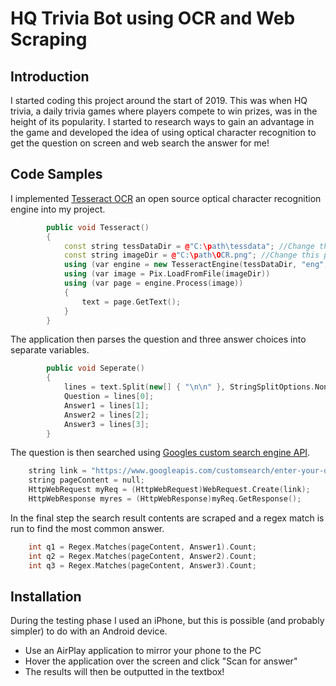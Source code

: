 #  HQ Trivia Bot using OCR and Web Scraping

## Introduction

I started coding this project around the start of 2019. This was when HQ trivia, a daily trivia games where players compete to win prizes, was in the height of its popularity. I started to research ways to gain an advantage in the game and developed the idea of using optical character recognition to get the question on screen and web search the answer for me!

## Code Samples

I implemented [Tesseract OCR](https://github.com/tesseract-ocr/tesseract) an open source optical character recognition engine into my project.
```cpp
        public void Tesseract()
        {
            const string tessDataDir = @"C:\path\tessdata"; //Change this path to match your PC
            const string imageDir = @"C:\path\OCR.png"; //Change this path to match your PC
            using (var engine = new TesseractEngine(tessDataDir, "eng", EngineMode.Default))
            using (var image = Pix.LoadFromFile(imageDir))
            using (var page = engine.Process(image))
            {
                text = page.GetText();
            }
        }
 ```
The application then parses the question and three answer choices into separate variables.
```cpp
        public void Seperate()
        {
            lines = text.Split(new[] { "\n\n" }, StringSplitOptions.None);
            Question = lines[0];
            Answer1 = lines[1];
            Answer2 = lines[2];
            Answer3 = lines[3];
        }
```
The question is then searched using [Googles custom search engine API](https://cse.google.com/cse/).
```cpp
    string link = "https://www.googleapis.com/customsearch/enter-your-own-api-here" + Question;
    string pageContent = null;
    HttpWebRequest myReq = (HttpWebRequest)WebRequest.Create(link);
    HttpWebResponse myres = (HttpWebResponse)myReq.GetResponse();
```
In the final step the search result contents are scraped and a regex match is run to find the most common answer.
```cpp
    int q1 = Regex.Matches(pageContent, Answer1).Count;
    int q2 = Regex.Matches(pageContent, Answer2).Count;
    int q3 = Regex.Matches(pageContent, Answer3).Count;
```

## Installation

During the testing phase I used an iPhone, but this is possible (and probably simpler)  to do with an Android device.
* Use an AirPlay application to mirror your phone to the PC
* Hover the application over the screen and click "Scan for answer"
* The results will then be outputted in the textbox!
